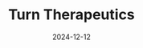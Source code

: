 ---  
layout: startup_page  
title: "Turn Therapeutics"  
id: "turntherapeutics.com"  
permalink: "/turntherapeuticsturntherapeutics.com12122024/"  
website: "https://turntherapeutics.com"  
funding_round: ""  
funding_amount: "$75M"  
investors: "GEM Global Yield LLC SCS"  
about: "Turn Therapeutics is a pharmaceutical and medical device company focused on developing advanced wound and dermatology solutions. They utilize proprietary technology and a patient-first approach to address critical healthcare needs, aiming to improve patient access, outcomes, and quality of life. The company has secured FDA clearances for its medical devices and is pursuing multiple new drug approvals."  
markets: "Pharmaceuticals, Medical Devices, Dermatology, Wound Care, Biotechnology, Medical, Medical Device, Pharmaceutical"  
hq: "Westlake Village, California, United States"  
founded_year: "2015"  
linkedin: "https://www.linkedin.com/company/turn-therapeutics"  
twitter: "https://twitter.com/hexagenhealing"  
instagram: ""  
facebook: "https://www.facebook.com/turntherapeutics"  
crunchbase: "https://www.crunchbase.com/organization/turn-therapeutics"  
pitchbook: "https://pitchbook.com/profiles/company/233798-86"  

date_display: "12-Dec-2024"  
date: "2024-12-12"

# SEO Optimization  
meta_title: "Turn Therapeutics -  Funding ($75M)"  
meta_description: "Turn Therapeutics, Turn Therapeutics is a pharmaceutical and medical device company focused on developing advanced wound and dermatology solutions. They utilize propriet..."  
meta_keywords: "Turn Therapeutics, Pharmaceuticals, Medical Devices, Dermatology, Wound Care, Biotechnology, Medical, Medical Device, Pharmaceutical,  funding"  
canonical_url: "https://startup.projectstartups.com/turntherapeuticsturntherapeutics.com12122024/"  
---